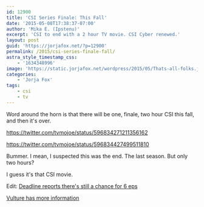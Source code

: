 ```yaml
---
id: 12900
title: 'CSI Series Finale: This Fall'
date: '2015-05-08T17:38:37-07:00'
author: 'Mika E. (Ipstenu)'
excerpt: 'CSI to end with a 2 hour TV movie. CSI Cyber renewed.'
layout: post
guid: 'https://jorjafox.net/?p=12900'
permalink: /2015/csi-series-finale-fall/
astra_style_timestamp_css:
    - '1634348996'
image: 'https://static.jorjafox.net/wordpress/2015/05/Thats-all-folks.jpg'
categories:
    - 'Jorja Fox'
tags:
    - csi
    - tv
---
```


Word around the horn is that there will be one, finale, two hour CSI this fall, and then it's over.

https://twitter.com/tvmojoe/status/596834271211356162

https://twitter.com/tvmojoe/status/596834427499511810

Bummer. I mean, I suspected this was the end. The last season. But only two hours?

I guess it's that CSI movie.

Edit: <a href="http://deadline.com/2015/05/csi-tv-movie-series-finale-1201423421">Deadline reports there's still a chance for 6 eps</a>

<a href="http://www.vulture.com/2015/05/csi-has-been-canceled.html">Vulture has more information</a>